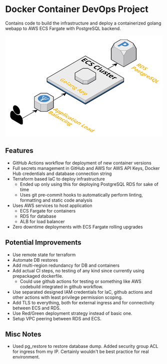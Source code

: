# Docker Container DevOps Project

Contains code to build the infrastructure and deploy a containerized golang webapp to AWS ECS Fargate with PostgreSQL backend.

![Docker Deployment project architecture](docker_arch.png)

## Features

* GitHub Actions workflow for deployment of new container versions
* Full secrets management in GitHub and AWS for AWS API Keys, Docker Hub credentials and database connection string
* Terraform based IaC to deploy infrastructure
  + Ended up only using this for deploying PostgreSQL RDS for sake of time
  + Uses git pre-commit hooks to automatically perform linting, formatting and static code analysis
* Uses AWS services to host application
  + ECS Fargate for containers
  + RDS for database
  + ALB for load balancer
* Zero downtime deployments with ECS Fargate rolling upgrades

## Potential Improvements

* Use remote state for terraform
* Automate DB restores
* Add multi-region redundancy for DB and containers
* Add actual CI steps, no testing of any kind since currently using prepackaged dockerfile.
  + Could use github actions for testing or something like AWS codebuild integrated in github workflow.
* Use separated designed IAM credentials for IaC, github actions and other actions with least privilege permission scoping.
* Add TLS to everything, both for external ingress and for connectivity between ECS and RDS.
* Use Red/Green deployment strategy instead of basic one.
* Setup VPC peering between RDS and ECS.

## Misc Notes

* Used pg_restore to restore database dump. Added security group ACL for ingress from my IP. Certainly wouldn't be best practice for real environment.
